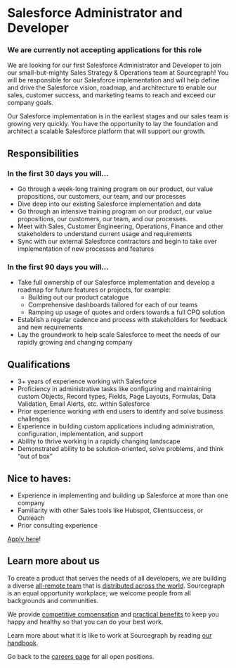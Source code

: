 # Salesforce Administrator and Developer

### We are currently not accepting applications for this role

We are looking for our first Salesforce Administrator and Developer to join our small-but-mighty Sales Strategy & Operations team at Sourcegraph! You will be responsible for our Salesforce implementation and will help define and drive the Salesforce vision, roadmap, and architecture to enable our sales, customer success, and marketing teams to reach and exceed our company goals. 

Our Salesforce implementation is in the earliest stages and our sales team is growing very quickly.  You have the opportunity to lay the foundation and architect a scalable Salesforce platform that will support our growth. 

## Responsibilities

### In the first 30 days you will…

- Go through a week-long training program on our product, our value propositions, our customers, our team, and our processes
- Dive deep into our existing Salesforce implementation and data
- Go through an intensive training program on our product, our value propositions, our customers, our team, and our processes.
- Meet with Sales, Customer Engineering, Operations, Finance and other stakeholders to understand current usage and requirements
- Sync with our external Salesforce contractors and begin to take over implementation of new processes and features

### In the first 90 days you will…

- Take full ownership of our Salesforce implementation and develop a roadmap for future features or projects, for example:
  - Building out our product catalogue
  - Comprehensive dashboards tailored for each of our teams
  - Ramping up usage of quotes and orders towards a full CPQ solution
- Establish a regular cadence and process with stakeholders for feedback and new requirements
- Lay the groundwork to help scale Salesforce to meet the needs of our rapidly growing and changing company

## Qualifications

- 3+ years of experience working with Salesforce
- Proficiency in administrative tasks like configuring and maintaining custom Objects, Record types, Fields, Page Layouts, Formulas, Data Validation, Email Alerts, etc. within Salesforce
- Prior experience working with end users to identify and solve business challenges
- Experience in building custom applications including administration, configuration, implementation, and support
- Ability to thrive working in a rapidly changing landscape
- Demonstrated ability to be solution-oriented, solve problems, and think “out of box”

## **Nice to haves:**

* Experience in implementing and building up Salesforce at more than one company
* Familiarity with other Sales tools like Hubspot, Clientsuccess, or Outreach
* Prior consulting experience

[Apply here](https://jobs.lever.co/sourcegraph/e2d7d29f-8512-469e-9b0f-4f3061659f10/apply)!

## Learn more about us

To create a product that serves the needs of all developers, we are building a diverse [all-remote team](https://about.sourcegraph.com/company/remote) that is [distributed across the world](https://about.sourcegraph.com/company/team). Sourcegraph is an equal opportunity workplace; we welcome people from all backgrounds and communities.

We provide [competitive compensation](https://about.sourcegraph.com/handbook/people-ops/compensation) and [practical benefits](https://about.sourcegraph.com/handbook/people-ops/benefits-and-perks) to keep you happy and healthy so that you can do your best work.

Learn more about what it is like to work at Sourcegraph by reading [our handbook](https://about.sourcegraph.com/handbook/).

Go back to the [careers page](https://about.sourcegraph.com/company/careers) for all open positions.
